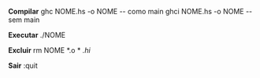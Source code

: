 **Compilar**
ghc NOME.hs -o NOME  -- como main
ghci NOME.hs -o NOME  -- sem main

**Executar**
./NOME

**Excluir**
rm NOME *.o * *.hi*

**Sair**
:quit

